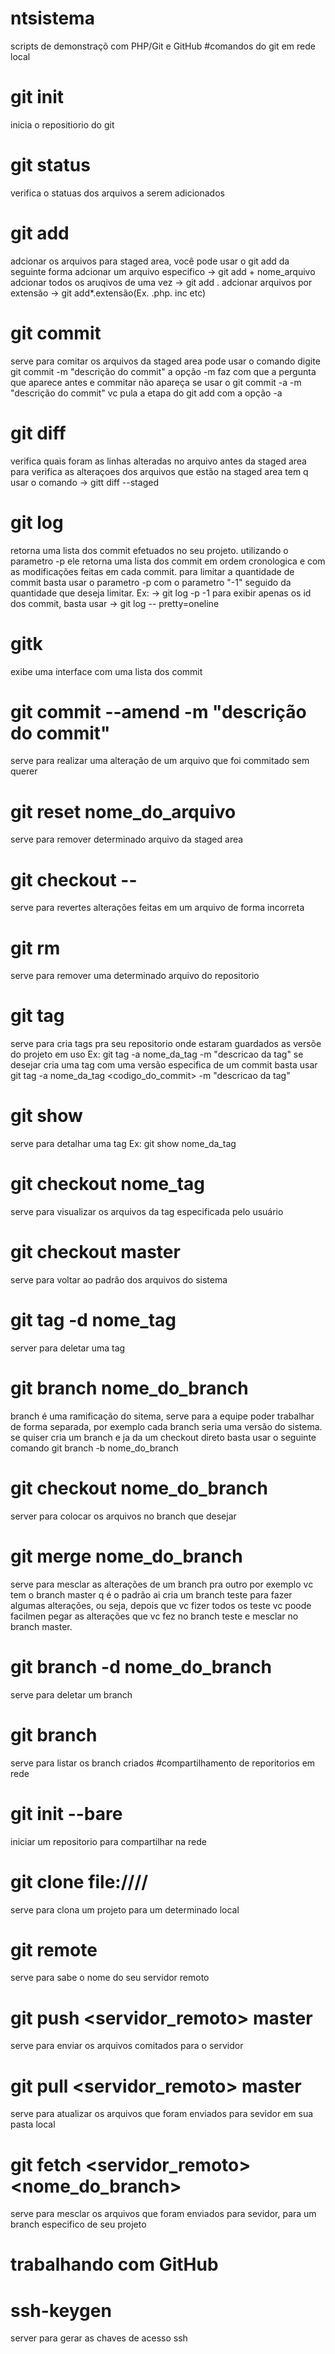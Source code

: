 # ntsistema
scripts de demonstraçõ com PHP/Git e GitHub
#comandos do git em rede local
# git init
inicia o repositiorio do git
# git status
verifica o statuas dos arquivos a serem adicionados 
# git add
adcionar os arquivos para staged area, você pode 
usar o git add da seguinte forma adcionar um arquivo 
especifico -> git add + nome_arquivo
adcionar todos os aruqivos de uma vez -> git add .
adcionar arquivos por extensão -> git 
add*.extensão(Ex. .php. inc etc)
# git commit
serve para comitar os arquivos da staged area
pode usar o comando digite
git commit -m "descrição do commit"
a opção -m faz com que a pergunta que aparece 
antes e commitar não apareça
se usar o git commit -a -m "descrição do commit"
vc pula a etapa do git add com a opção  -a
# git diff 
verifica quais foram as linhas alteradas no arquivo 
antes da staged area
para verifica as alteraçoes dos arquivos que estão 
na staged area tem q usar o comando -> gitt diff 
--staged
#  git log
retorna uma lista dos commit efetuados no seu 
projeto. utilizando o parametro -p ele retorna uma 
lista dos commit em ordem cronologica e com as 
modificações feitas em cada commit. para limitar a 
quantidade de commit basta usar o parametro -p com o 
parametro "-1" seguido da quantidade que deseja 
limitar. Ex: -> git log -p -1
para exibir apenas os id dos commit, basta usar -> 
git log -- pretty=oneline
# gitk
exibe uma interface com uma lista dos commit
# git commit --amend -m "descrição do commit"
serve para realizar uma alteração de um arquivo 
que foi commitado sem querer
# git reset nome_do_arquivo
serve para remover determinado arquivo da staged 
area
# git checkout --<file>
serve para revertes alterações feitas em um arquivo de forma incorreta
# git rm <file>
serve para remover uma determinado arquivo do repositorio
# git tag
serve para cria tags pra seu repositorio onde estaram guardados as versõe 
do projeto em uso
Ex: git tag -a nome_da_tag -m "descricao da tag"
se desejar cria uma tag com uma versão especifica de um commit basta usar
git tag -a nome_da_tag <codigo_do_commit> -m "descricao da tag"
# git show
serve para detalhar uma tag
Ex: git show nome_da_tag
# git checkout nome_tag
serve para visualizar os arquivos da tag especificada pelo usuário
# git checkout master
serve para voltar ao padrão dos arquivos do sistema
# git tag -d nome_tag
server para deletar uma tag
# git branch nome_do_branch
branch é uma ramificação do sitema, serve para a equipe poder trabalhar 
de forma separada, por exemplo cada branch seria uma versão do sistema.
se quiser cria um branch e ja da um checkout direto basta usar o seguinte 
comando
git branch -b nome_do_branch
# git checkout nome_do_branch
server para colocar os arquivos no branch que desejar
# git merge nome_do_branch 
serve para mesclar as alterações de um branch pra outro
por exemplo vc tem o branch master q é o padrão ai cria um branch teste 
para fazer algumas alterações, ou seja, depois que vc fizer todos os 
teste vc poode facilmen pegar as alterações que vc fez no branch teste e 
mesclar no branch master.
# git branch -d nome_do_branch
serve para deletar um branch
# git branch
serve para listar os branch criados
#compartilhamento de reporitorios em rede
# git init --bare
iniciar um repositorio para compartilhar na rede
# git clone  file:////<pasta do servidor> <nome do compartilhamento>
serve para clona um projeto para um determinado local
# git remote
serve para sabe o nome do seu servidor remoto
# git push <servidor_remoto> master
serve para enviar os arquivos comitados para o servidor
# git pull <servidor_remoto> master
serve para atualizar os arquivos que foram enviados para sevidor em sua 
pasta local 
# git fetch <servidor_remoto> <nome_do_branch>
serve para mesclar os arquivos que foram enviados para sevidor, para um 
branch especifico de seu projeto
# trabalhando com GitHub
# ssh-keygen
server para gerar as chaves de acesso ssh
 
